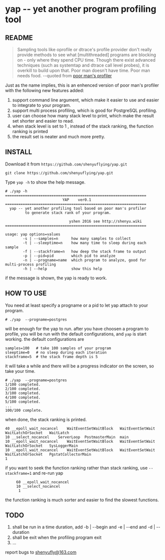 # yap -- yet another program profiling tool


README
--------

> Sampling tools like oprofile or dtrace's profile provider don't really provide methods to see what [multithreaded] programs are blocking on - only where they spend CPU time. Though there exist advanced techniques (such as systemtap and dtrace call level probes), it is overkill to build upon that. Poor man doesn't have time. Poor man needs food.  --quoted from [poor man's profiler](https://poormansprofiler.org/)

Just as the name implies, this is an enhenced version of poor man's profiler with the following new features added:

1. support command line argument, which make it easier to use and easier to integrate to your program.
2. support multi process profiling, which is good for PostgreSQL profiling.
3. user can choose how many stack level to print, which make the result set shorter and easier to read.
4. when stack level is set to 1 , instead of the stack ranking, the function ranking is printed
4. the result set is neater and much more pretty.


INSTALL
--------
Download it from `https://github.com/shenyuflying/yap.git`
```
git clone https://github.com/shenyuflying/yap.git
```
Type `yap -h` to show the help message. 
```
# ./yap -h
================================================================
                          YAP    ver0.1                         
================================================================
  yap -- yet another profiling tool based on poor man's profiler
         to generate stack rank of your program.                
                                                                
                             yshen 2016 see http://shenyu.wiki  
================================================================
                                                         
usage: yap options=values
        -s | --samples=n      how many samples to collect
        -t | --sleeptime=n    how many time to sleep during each sample
        -f | --stackframe=n   how deep the stack frame to output
        -p | --pid=pid        which pid to analyze
        -n | --progname=name  which program to analyze, good for multi-process profiling
        -h | --help           show this help
```
if the message is shown, the yap is ready to work.


HOW TO USE
-----------

You need at least specify a progname or a pid to let yap attach to your program.
```
# ./yap  --progname=postgres
```
will be enough for the yap to run. after you have choosen a program to profile, you will be run with the default configurations, and `yap` is start working.
the default configurations are
```
samples=100   # take 100 samples of your program
sleeptime=0   # no sleep during each iteration
stackframe=5  # the stack frame depth is 5
```
it will take a while and there will be a progress indicator on the screen, so take your time.
```
# ./yap  --progname=postgres
1/100 completed.
2/100 completed.
3/100 completed.
4/100 completed.
5/100 completed.
...
100/100 complete.
```
when done, the stack ranking is printed.
```
40 __epoll_wait_nocancel	WaitEventSetWaitBlock	WaitEventSetWait	WaitLatchOrSocket	WaitLatch
10 __select_nocancel	ServerLoop	PostmasterMain	main
10 __epoll_wait_nocancel	WaitEventSetWaitBlock	WaitEventSetWait	WaitLatchOrSocket	SysLoggerMain
10 __epoll_wait_nocancel	WaitEventSetWaitBlock	WaitEventSetWait	WaitLatchOrSocket	PgstatCollectorMain
1 
```
if you want to seek the function ranking rather than stack ranking, use `--stackframe=1` and re-run yap

```
     60 __epoll_wait_nocancel
     10 __select_nocancel
      1 
```
the function ranking is much sorter and easier to find the slowest functions.

TODO
-------

1. shall be run in a time duration, add -b | --begin and -e | --end and -d | --duration
2. shall be exit when the profiling program exit
3. ...


report bugs to shenyufly@163.com





